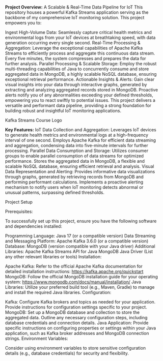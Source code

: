 
**Project Overview:** A Scalable & Real-Time Data Pipeline for IoT
This repository houses a powerful Kafka Streams application serving as the backbone of my comprehensive IoT monitoring solution. This project empowers you to:

Ingest High-Volume Data: Seamlessly capture critical health metrics and environmental logs from your IoT devices at breathtaking speed, with data generation occurring every single second.
Real-Time Processing & Aggregation: Leverage the exceptional capabilities of Apache Kafka Streams to efficiently process and aggregate this continuous data stream. Every five minutes, the system compresses and prepares the data for further analysis.
Parallel Processing & Scalable Storage: Employ the robust multi-threading capabilities of Java to concurrently consume and store aggregated data in MongoDB, a highly scalable NoSQL database, ensuring exceptional retrieval performance.
Actionable Insights & Alerts: Gain clear visual insights into your data through interactive graphs, generated by extracting and analyzing aggregated records stored in MongoDB. Proactive alerts notify you of any abnormalities exceeding your defined thresholds, empowering you to react swiftly to potential issues.
This project delivers a versatile and performant data pipeline, providing a strong foundation for building robust and insightful IoT monitoring applications.



Kafka Streams Course Logo

**Key Features:**
IoT Data Collection and Aggregation:
Leverages IoT devices to generate health metrics and environmental logs at a high-frequency interval of one second.
Employs Apache Kafka for efficient data streaming and aggregation, condensing data into five-minute intervals for further processing.
Parallel Data Consumption and Storage:
Utilizes consumer groups to enable parallel consumption of data streams for optimized performance.
Stores the aggregated data in MongoDB, a flexible and scalable NoSQL database, ensuring efficient retrieval and analysis.
Visual Data Representation and Alerting:
Provides informative data visualizations through graphs, generated by retrieving records from MongoDB and performing performant calculations.
Implements a proactive alerting mechanism to notify users when IoT monitoring detects abnormal or unusual patterns, surpassing defined thresholds.


Project Setup

Prerequisites:

To successfully set up this project, ensure you have the following software and dependencies installed:

Programming Language:
Java 17 (or a compatible version)
Data Streaming and Messaging Platform:
Apache Kafka 3.6.0 (or a compatible version)
Database:
MongoDB (version compatible with your Java driver)
Additional Libraries:
Apache Kafka Streams API for Java
MongoDB Java Driver
(List any other relevant libraries or tools)
Installation:

Apache Kafka:
Refer to the official Apache Kafka documentation for detailed installation instructions: https://kafka.apache.org/quickstart
MongoDB:
Follow the official MongoDB installation guide for your operating system: https://www.mongodb.com/docs/manual/installation/
Java Libraries:
Utilize your preferred build tool (e.g., Maven, Gradle) to manage and install the required Java libraries.
Configuration:

Kafka:
Configure Kafka brokers and topics as needed for your application.
Provide instructions for configuration settings specific to your project.
MongoDB:
Set up a MongoDB database and collection to store the aggregated data.
Outline any necessary configuration steps, including database credentials and connection details.
Java Application:
Provide specific instructions on configuring properties or settings within your Java application, such as Kafka broker addresses and MongoDB connection strings.
Environment Variables:

Consider using environment variables to store sensitive configuration details (e.g., database credentials) for security and flexibility.
